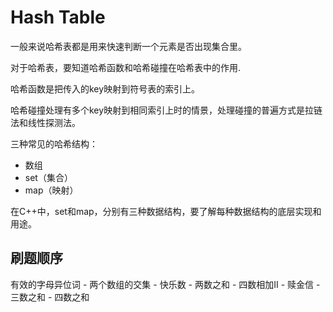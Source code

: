 # Hash Table

一般来说哈希表都是用来快速判断一个元素是否出现集合里。

对于哈希表，要知道哈希函数和哈希碰撞在哈希表中的作用.

哈希函数是把传入的key映射到符号表的索引上。

哈希碰撞处理有多个key映射到相同索引上时的情景，处理碰撞的普遍方式是拉链法和线性探测法。

三种常见的哈希结构：
* 数组
* set（集合）
* map（映射）

在C++中，set和map，分别有三种数据结构，要了解每种数据结构的底层实现和用途。

## 刷题顺序
有效的字母异位词 - 两个数组的交集 - 快乐数 - 两数之和 - 四数相加II - 赎金信 - 三数之和 - 四数之和